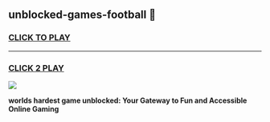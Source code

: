 
## unblocked-games-football 👋
<h3>
<a href="https://premium.freeplayer.one?title=unblocked-games-football&ref=14F">CLICK TO PLAY</a></h3>
<hr>

<h3>
<a href="https://premium.freeplayer.one?title=unblocked-games-football&ref=14F">CLICK 2 PLAY</a>
  
</h3>

<a href="https://premium.freeplayer.one?title=unblocked-games-football&ref=12F/"><img src="https://clearcache.store/games.png"></a>


**worlds hardest game unblocked: Your Gateway to Fun and Accessible Online Gaming**
